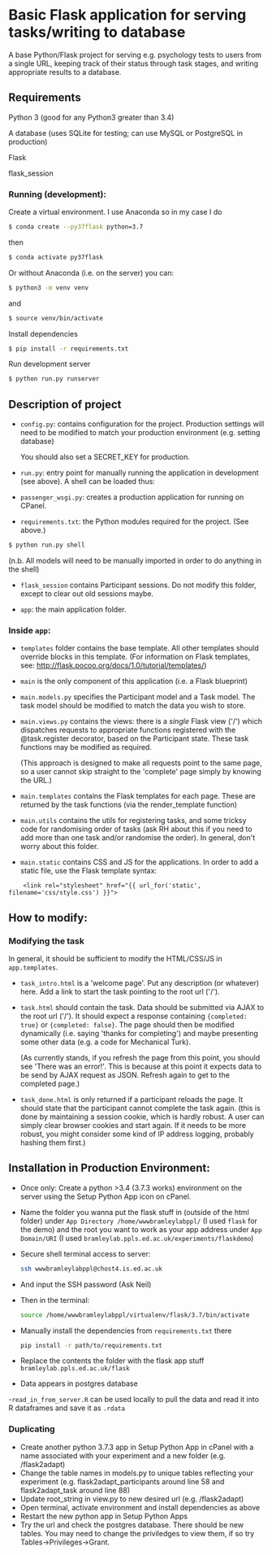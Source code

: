 Basic Flask application for serving tasks/writing to database
=============================================================

A base Python/Flask project for serving e.g. psychology tests to
users from a single URL, keeping track of their status through task stages,
and writing appropriate results to a database.

## Requirements

Python 3 (good for any Python3 greater than 3.4)

A database (uses SQLite for testing; can use MySQL or PostgreSQL in production)

Flask

flask_session


### Running (development):

Create a virtual environment.  I use Anaconda so in my case I do


```bash
$ conda create --py37flask python=3.7
```
then
```bash
$ conda activate py37flask
```

Or without Anaconda (i.e. on the server) you can:

```bash
$ python3 -m venv venv
```
and
```bash
$ source venv/bin/activate
```



Install dependencies

```bash
$ pip install -r requirements.txt
```

Run development server

```bash
$ python run.py runserver
```


## Description of project


- `config.py`: contains configuration for the project. Production settings will need to be modified to 
	match your production environment (e.g. setting database)

	You should also set a SECRET_KEY for production.
- `run.py`: entry point for manually running the application in development (see above). A shell can be loaded thus:
- `passenger_wsgi.py`: creates a production application for running on CPanel.
- `requirements.txt`: the Python modules required for the project. (See above.)


```bash
$ python run.py shell
```

(n.b. All models will need to be manually imported in order to do anything in the shell)


- `flask_session` contains Participant sessions. Do not modify this folder, except to clear out old sessions maybe.

- `app`: the main application folder. 


### Inside `app`:

- `templates` folder contains the base template. All other templates should override blocks in this template.
(For information on Flask templates, see: http://flask.pocoo.org/docs/1.0/tutorial/templates/)

- `main` is the only component of this application (i.e. a Flask blueprint)
- `main.models.py` specifies the Participant model and a Task model. The task model should be modified
	to match the data you wish to store.
- `main.views.py` contains the views: there is a *single* Flask view ('/') which dispatches requests
	to appropriate functions registered with the @task.register decorator, based on the Participant state.
	These task functions may be modified as required.

	(This approach is designed to make all requests point to the same page, so a user cannot skip straight to the
	'complete' page simply by knowing the URL.)

- `main.templates` contains the Flask templates for each page. These are returned by the task functions (via the render_template function)
- `main.utils` contains the utils for registering tasks, and some tricksy code for randomising order of tasks (ask RH about this if you need
to add more than one task and/or randomise the order). In general, don't worry about this folder.
- `main.static` contains CSS and JS for the applications. In order to add a static file, use the Flask template syntax:

```jinja2
	<link rel="stylesheet" href="{{ url_for('static', filename='css/style.css') }}">
```


## How to modify:



### Modifying the task

In general, it should be sufficient to modify the HTML/CSS/JS in `app.templates`.

- `task_intro.html` is a 'welcome page'. Put any description (or whatever) here. Add a link to start the task pointing to the root url ('/').
- `task.html` should contain the task. Data should be submitted via AJAX to the root url ('/'). It should expect a response containing 
	`{completed: true}` or `{completed: false}`. The page should then be modified dynamically (i.e. saying 'thanks for completing') and maybe
	presenting some other data (e.g. a code for Mechanical Turk).

	(As currently stands, if you refresh the page from this point, you should see 'There was an error!'. This is because
	at this point it expects data to be send by AJAX request as JSON. Refresh again to get to the completed page.)
- `task_done.html` is only returned if a participant reloads the page. It should state that the participant cannot complete the task again.
	(this is done by maintaining a session cookie, which is hardly robust. A user can simply clear browser cookies and start again. 
	If it needs to be more robust, you might consider some kind of IP address logging, probably hashing them first.)

## Installation in Production Environment:

- Once only: Create a python >3.4 (3.7.3 works) environment on the server using the Setup Python App icon on cPanel.

- Name the folder you wanna put the flask stuff in (outside of the html folder) under `App Directory /home/wwwbramleylabppl/` (I used `flask` for the demo) and the root you want to work as your app address under `App Domain/URI` (I used `bramleylab.ppls.ed.ac.uk/experiments/flaskdemo`)

- Secure shell terminal access to server:
  ```bash
  ssh wwwbramleylabppl@chost4.is.ed.ac.uk
  ```
- And input the SSH password (Ask Neil)

- Then in the terminal:
  ```bash
  source /home/wwwbramleylabppl/virtualenv/flask/3.7/bin/activate
  ```
- Manually install the dependencies from `requirements.txt` there
  ```bash
  pip install -r path/to/requirements.txt
  ```
- Replace the contents the folder with the flask app stuff `bramleylab.ppls.ed.ac.uk/flask`

- Data appears in postgres database

-`read_in_from_server.R` can be used locally to pull the data and read it into R dataframes and save it as `.rdata`

### Duplicating

- Create another python 3.7.3 app in Setup Python App in cPanel with a name associated with your experiment and a new folder (e.g. /flask2adapt)
- Change the table names in models.py to unique tables reflecting your experiment (e.g. flask2adapt_participants around line 58 and flask2adapt_task around line 88)
- Update root_string in view.py to new desired url (e.g. /flask2adapt)
- Open terminal, activate environment and install dependencies as above
- Restart the new python app in Setup Python Apps
- Try the url and check the postgres database.  There should be new tables.  You may need to change the priviledges to view them, if so try Tables->Privileges->Grant.

